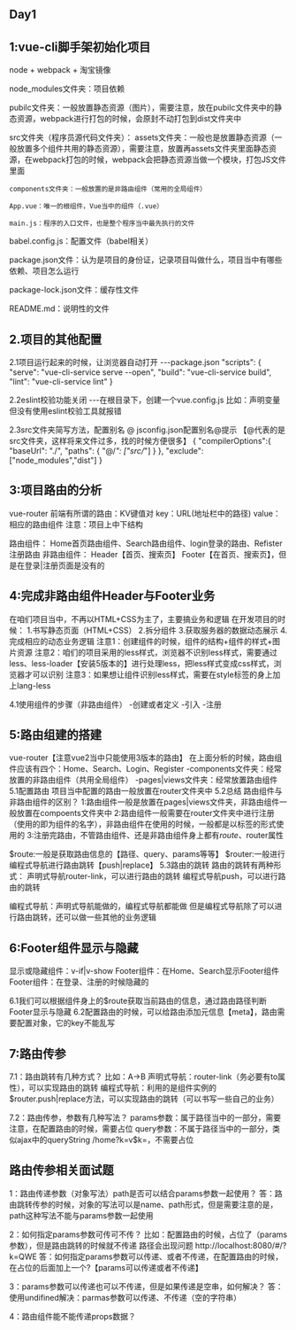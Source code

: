 ## Day1
## 1:vue-cli脚手架初始化项目
node + webpack + 淘宝镜像

node_modules文件夹：项目依赖

pubilc文件夹：一般放置静态资源（图片），需要注意，放在pubilc文件夹中的静态资源，webpack进行打包的时候，会原封不动打包到dist文件夹中

src文件夹（程序员源代码文件夹）：
    assets文件夹：一般也是放置静态资源（一般放置多个组件共用的静态资源），需要注意，放置再assets文件夹里面静态资源，在webpack打包的时候，webpack会把静态资源当做一个模块，打包JS文件里面

    components文件夹：一般放置的是非路由组件（常用的全局组件）

    App.vue：唯一的根组件，Vue当中的组件（.vue）

    main.js：程序的入口文件，也是整个程序当中最先执行的文件

babel.config.js：配置文件（babel相关）

package.json文件：认为是项目的身份证，记录项目叫做什么，项目当中有哪些依赖、项目怎么运行

package-lock.json文件：缓存性文件

README.md：说明性的文件

## 2.项目的其他配置
2.1项目运行起来的时候，让浏览器自动打开
---package.json
"scripts": {
    "serve": "vue-cli-service serve --open",
    "build": "vue-cli-service build",
    "lint": "vue-cli-service lint"
  }

2.2eslint校验功能关闭
---在根目录下，创建一个vue.config.js
比如：声明变量但没有使用eslint校验工具就报错

2.3src文件夹简写方法，配置别名 @
jsconfig.json配置别名@提示 【@代表的是src文件夹，这样将来文件过多，找的时候方便很多】
{
    "compilerOptions":{
        "baseUrl": "./",
        "paths": {
            "@/*": ["src/*"]
        }
    },
    "exclude": ["node_modules","dist"]
}

## 3:项目路由的分析
vue-router
前端有所谓的路由：KV键值对
key：URL(地址栏中的路径)
value：相应的路由组件
注意：项目上中下结构

路由组件：
Home首页路由组件、Search路由组件、login登录的路由、Refister注册路由
非路由组件：
    Header【首页、搜索页】
    Footer【在首页、搜索页】，但是在登录|注册页面是没有的

## 4:完成非路由组件Header与Footer业务
在咱们项目当中，不再以HTML+CSS为主了，主要搞业务和逻辑
在开发项目的时候：
    1.书写静态页面（HTML+CSS）
    2.拆分组件
    3.获取服务器的数据动态展示
    4.完成相应的动态业务逻辑
注意1：创建组件的时候，组件的结构+组件的样式+图片资源
注意2：咱们的项目采用的less样式，浏览器不识别less样式，需要通过less、less-loader【安装5版本的】进行处理less，把less样式变成css样式，浏览器才可以识别
注意3：如果想让组件识别less样式，需要在style标签的身上加上lang-less

4.1使用组件的步骤（非路由组件）
-创建或者定义
-引入
-注册

## 5:路由组建的搭建
vue-router【注意vue2当中只能使用3版本的路由】
在上面分析的时候，路由组件应该有四个：Home、Search、Login、Register
-components文件夹：经常放置的非路由组件（共用全局组件）
-pages|views文件夹：经常放置路由组件
5.1配置路由
项目当中配置的路由一般放置在router文件夹中
5.2总结
路由组件与非路由组件的区别？
1:路由组件一般是放置在pages|views文件夹，非路由组件一般放置在compoents文件夹中
2:路由组件一般需要在router文件夹中进行注册（使用的即为组件的名字），非路由组件在使用的时候，一般都是以标签的形式使用的
3:注册完路由，不管路由组件、还是非路由组件身上都有$route、$router属性

$route:一般是获取路由信息的【路径、query、params等等】
$router:一般进行编程式导航进行路由跳转【push|replace】
5.3路由的跳转
路由的跳转有两种形式：
声明式导航router-link，可以进行路由的跳转
编程式导航push，可以进行路由的跳转

编程式导航：声明式导航能做的，编程式导航都能做
但是编程式导航除了可以进行路由跳转，还可以做一些其他的业务逻辑

## 6:Footer组件显示与隐藏
显示或隐藏组件：v-if|v-show
Footer组件：在Home、Search显示Footer组件
Footer组件：在登录、注册的时候隐藏的

6.1我们可以根据组件身上的$route获取当前路由的信息，通过路由路径判断Footer显示与隐藏
6.2配置路由的时候，可以给路由添加元信息【meta】，路由需要配置对象，它的key不能乱写

## 7:路由传参
7.1：路由跳转有几种方式？
比如：A->B
声明式导航：router-link（务必要有to属性），可以实现路由的跳转
编程式导航：利用的是组件实例的$router.push|replace方法，可以实现路由的跳转（可以书写一些自己的业务）

7.2：路由传参，参数有几种写法？
params参数：属于路径当中的一部分，需要注意，在配置路由的时候，需要占位
query参数：不属于路径当中的一部分，类似ajax中的queryString /home?k=v$k=，不需要占位

## 路由传参相关面试题
1：路由传递参数（对象写法）path是否可以结合params参数一起使用？
答：路由跳转传参的时候，对象的写法可以是name、path形式，但是需要注意的是，path这种写法不能与params参数一起使用

2：如何指定params参数可传可不传？
比如：配置路由的时候，占位了（params参数），但是路由跳转的时候就不传递
路径会出现问题
http://localhost:8080/#/?k=QWE
答：如何指定params参数可以传递、或者不传递，在配置路由的时候，在占位的后面加上一个?【params可以传递或者不传递】

3：params参数可以传递也可以不传递，但是如果传递是空串，如何解决？
答：使用undifined解决：parmas参数可以传递、不传递（空的字符串）

4：路由组件能不能传递props数据？
